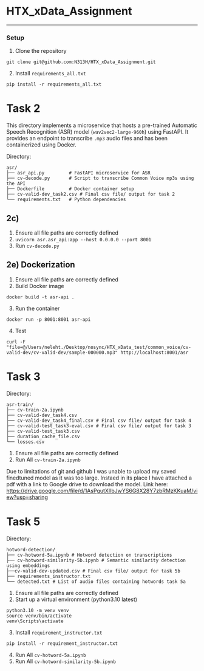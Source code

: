 # HTX_xData_Assignment


---

### Setup

1. Clone the repository
```
git clone git@github.com:N313H/HTX_xData_Assignment.git
```
2. Install `requirements_all.txt`
```
pip install -r requirements_all.txt
```


# Task 2

This directory implements a microservice that hosts a pre-trained Automatic Speech Recognition (ASR) model (`wav2vec2-large-960h`) using FastAPI. It provides an endpoint to transcribe `.mp3` audio files and has been containerized using Docker.

Directory:
```
asr/
├── asr_api.py         # FastAPI microservice for ASR
├── cv-decode.py       # Script to transcribe Common Voice mp3s using the API
├── Dockerfile         # Docker container setup
├── cv-valid-dev_task2.csv # Final csv file/ output for task 2
└── requirements.txt   # Python dependencies
```
## 2c) 
1. Ensure all file paths are correctly defined
2. ```uvicorn asr.asr_api:app --host 0.0.0.0 --port 8001```
3. Run `cv-decode.py `
   

## 2e) Dockerization
1. Ensure all file paths are correctly defined
2. Build Docker image
```
docker build -t asr-api .
```
3. Run the container
```
docker run -p 8001:8001 asr-api
```
4. Test 
```
curl -F "file=@/Users/neleht./Desktop/nosync/HTX_xData_test/common_voice/cv-valid-dev/cv-valid-dev/sample-000000.mp3" http://localhost:8001/asr
```


# Task 3

Directory:
```
asr-train/
├── cv-train-2a.ipynb
├── cv-valid-dev_task4.csv
├── cv-valid-dev_task4_final.csv # Final csv file/ output for task 4
├── cv-valid-test_task3-eval.csv # Final csv file/ output for task 3
├── cv-valid-test_task3.csv
├── duration_cache_file.csv
└── losses.csv
```
1. Ensure all file paths are correctly defined
2. Run All `cv-train-2a.ipynb` 

Due to limitations of git and github I was unable to upload my saved finedtuned model as it was too large. Instaed in its place I have attached a pdf with a link to Google drive to download the model. 
Link here: https://drive.google.com/file/d/1AsPgutXIlbJwYS6G8X28Y7zbRMzKKuaM/view?usp=sharing

# Task 5

Directory:
```
hotword-detection/
├── cv-hotword-5a.ipynb # Hotword detection on transcriptions
├── cv-hotword-similarity-5b.ipynb # Semantic similarity detection using embeddings
├──cv-valid-dev-updated.csv # Final csv file/ output for task 5b
├── requirements_instructor.txt
└── detected.txt # List of audio files containing hotwords task 5a

```

1. Ensure all file paths are correctly defined
2. Start up a virtual environment (python3.10 latest)
```
python3.10 -m venv venv
source venv/bin/activate
venv\Scripts\activate
```
3. Install  `requirement_instructor.txt`
```
pip install -r requirement_instructor.txt
```
4. Run All `cv-hotword-5a.ipynb` 
5. Run All `cv-hotword-similarity-5b.ipynb` 


   


